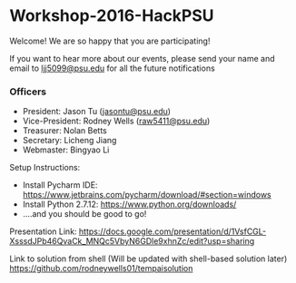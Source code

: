 # Workshop-2016-HackPSU
Welcome! We are so happy that you are participating!

If you want to hear more about our events,
please send your name and email to ljj5099@psu.edu for all the future notifications 

### Officers
* President: Jason Tu (jasontu@psu.edu)
* Vice-President: Rodney Wells (raw5411@psu.edu) 
* Treasurer: Nolan Betts
* Secretary: Licheng Jiang
* Webmaster: Bingyao Li

Setup Instructions: 
* Install Pycharm IDE: https://www.jetbrains.com/pycharm/download/#section=windows
* Install Python 2.7.12: https://www.python.org/downloads/
* ....and you should be good to go! 


Presentation Link:
https://docs.google.com/presentation/d/1VsfCGL-XsssdJPb46QvaCk_MNQc5VbyN6GDle9xhnZc/edit?usp=sharing

Link to solution from shell (Will be updated with shell-based solution later) https://github.com/rodneywells01/tempaisolution
